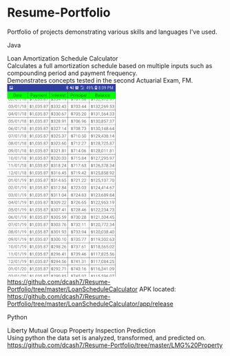 # Resume-Portfolio
Portfolio of projects demonstrating various skills and languages I've used.

Java

Loan Amortization Schedule Calculator\
Calculates a full amortization schedule based on multiple inputs such as compounding period and payment frequency.\
Demonstrates concepts tested in the second Actuarial Exam, FM.\
![Loan App Screenshot](/Images/Screenshot_20181002-200906_LoanScheduleCalculator.jpg)\
https://github.com/dcash7/Resume-Portfolio/tree/master/LoanScheduleCalculator
APK located: https://github.com/dcash7/Resume-Portfolio/tree/master/LoanScheduleCalculator/app/release


Python

Liberty Mutual Group Property Inspection Prediction\
Using python the data set is analyzed, transformed, and predicted on.\
https://github.com/dcash7/Resume-Portfolio/tree/master/LMG%20Property

